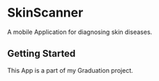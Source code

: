 # SkinScanner

A mobile Application for diagnosing skin diseases.

## Getting Started

This App is a part of my Graduation project.
